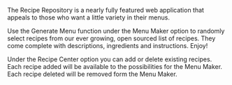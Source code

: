 The Recipe Repository is a nearly fully featured web application that appeals to those who want a little variety in their menus.

Use the Generate Menu function under the Menu Maker option to randomly select recipes from our ever growing, open sourced list of recipes. They come complete with descriptions, ingredients and instructions. Enjoy!

Under the Recipe Center option you can add or delete existing recipes. Each recipe added will be available to the possibilities for the Menu Maker. Each recipe deleted will be removed form the Menu Maker. 
